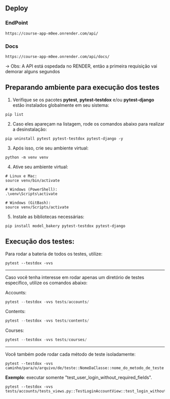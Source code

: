 ## Deploy

### EndPoint
```
https://course-app-m0ee.onrender.com/api/
```


### Docs
```
https://course-app-m0ee.onrender.com/api/docs/
```

-> Obs: A API está ospedada no RENDER, então a primeira requisição vai demorar alguns segundos

## Preparando ambiente para execução dos testes

1. Verifique se os pacotes **pytest**, **pytest-testdox** e/ou **pytest-django** estão instalados globalmente em seu sistema:
```shell
pip list
```

2. Caso eles apareçam na listagem, rode os comandos abaixo para realizar a desinstalação:

```shell
pip uninstall pytest pytest-testdox pytest-django -y
```

3. Após isso, crie seu ambiente virtual:
```shell
python -m venv venv
```

4. Ative seu ambiente virtual:

```shell
# Linux e Mac:
source venv/bin/activate

# Windows (PowerShell):
.\venv\Scripts\activate

# Windows (GitBash):
source venv/Scripts/activate
```

5. Instale as bibliotecas necessárias:

```shell
pip install model_bakery pytest-testdox pytest-django
```


## Execução dos testes:

Para rodar a bateria de todos os testes, utilize:
```shell
pytest --testdox -vvs
```
---

Caso você tenha interesse em rodar apenas um diretório de testes específico, utilize os comandos abaixo:

Accounts:
```python
pytest --testdox -vvs tests/accounts/
```

Contents:
```python
pytest --testdox -vvs tests/contents/
```

Courses:
```python
pytest --testdox -vvs tests/courses/
```

---

Você também pode rodar cada método de teste isoladamente:

```shell
pytest --testdox -vvs caminho/para/o/arquivo/de/teste::NomeDaClasse::nome_do_metodo_de_teste
```

**Exemplo**: executar somente "test_user_login_without_required_fields".

```shell
pytest --testdox -vvs tests/accounts/tests_views.py::TestLoginAccountView::test_login_without_required_fields
```
